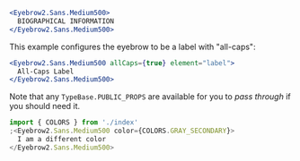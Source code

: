 ```jsx
<Eyebrow2.Sans.Medium500>
  BIOGRAPHICAL INFORMATION
</Eyebrow2.Sans.Medium500>
```

This example configures the eyebrow to be a label with "all-caps":

```jsx
<Eyebrow2.Sans.Medium500 allCaps={true} element="label">
  All-Caps Label
</Eyebrow2.Sans.Medium500>
```

Note that any `TypeBase.PUBLIC_PROPS` are available for you to _pass through_
if you should need it.

```jsx
import { COLORS } from './index'
;<Eyebrow2.Sans.Medium500 color={COLORS.GRAY_SECONDARY}>
  I am a different color
</Eyebrow2.Sans.Medium500>
```